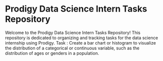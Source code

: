 # Prodigy Data Science Intern Tasks Repository

Welcome to the Prodigy Data Science Intern Tasks Repository! This repository is dedicated to organizing and tracking tasks for the data science internship using Prodigy.
Task : Create a bar chart or histogram to visualize the distribution of a categorical or continuous variable, such as the distribution of ages or genders in a population.
